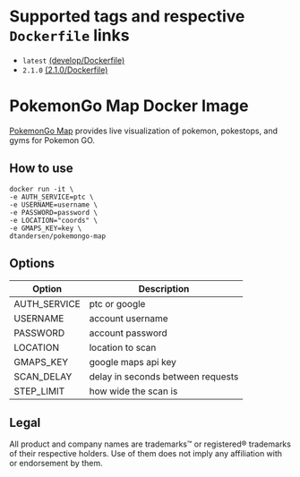 # Supported tags and respective `Dockerfile` links

- `latest` [(develop/Dockerfile)](https://github.com/dtandersen/pokemongo-map-docker/blob/master/Dockerfile)
- `2.1.0` [(2.1.0/Dockerfile)](https://github.com/dtandersen/pokemongo-map-docker/blob/2.1.0/Dockerfile)

# PokemonGo Map Docker Image

[PokemonGo Map](https://github.com/AHAAAAAAA/PokemonGo-Map) provides live visualization of pokemon, pokestops, and gyms for Pokemon GO.

## How to use

	docker run -it \
	-e AUTH_SERVICE=ptc \
	-e USERNAME=username \
	-e PASSWORD=password \
	-e LOCATION="coords" \
	-e GMAPS_KEY=key \
	dtandersen/pokemongo-map

## Options

| Option | Description |
| ------ | ----------- |
| AUTH_SERVICE | ptc or google |
| USERNAME     | account username |
| PASSWORD     | account password |
| LOCATION     | location to scan |
| GMAPS_KEY    | google maps api key |
| SCAN_DELAY   | delay in seconds between requests |
| STEP_LIMIT   | how wide the scan is |

## Legal

All product and company names are trademarks™ or registered® trademarks of their respective holders. Use of them does not imply any affiliation with or endorsement by them.
